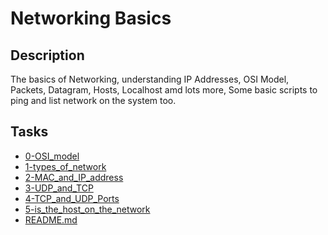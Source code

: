 # Networking Basics

## Description
The basics of Networking, understanding IP Addresses, OSI Model, Packets,
Datagram, Hosts, Localhost amd lots more, Some basic scripts to ping and list
network on the system too.

## Tasks
* [0-OSI_model](0-OSI_model)
* [1-types_of_network](1-types_of_network)
* [2-MAC_and_IP_address](2-MAC_and_IP_address)
* [3-UDP_and_TCP](3-UDP_and_TCP)
* [4-TCP_and_UDP_Ports](4-TCP_and_UDP_Ports)
* [5-is_the_host_on_the_network](5-is_the_host_on_the_network)
* [README.md](README.md)
